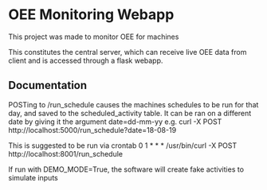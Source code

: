 # OEE Monitoring Webapp

This project was made to monitor OEE for machines

This constitutes the central server, which can receive live OEE data from client and is accessed through a flask webapp.



## Documentation

POSTing to /run_schedule causes the machines schedules to be run for that day, and saved to the scheduled_activity
table. It can be ran on a different date by giving it the argument date=dd-mm-yy
e.g. curl -X POST http://localhost:5000/run_schedule?date=18-08-19

This is suggested to be run via crontab
0 1 * * * /usr/bin/curl -X POST http://localhost:8001/run_schedule


If run with DEMO_MODE=True, the software will create fake activities to simulate inputs 